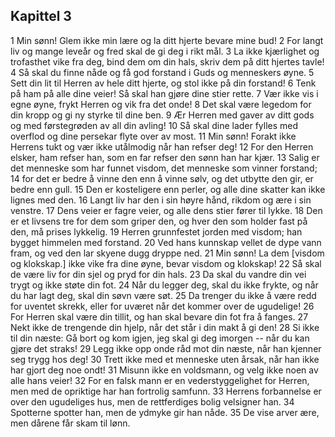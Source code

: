 ## Kapittel 3

1 Min sønn! Glem ikke min lære og la ditt hjerte bevare mine bud! 
2 For langt liv og mange leveår og fred skal de gi deg i rikt mål. 
3 La ikke kjærlighet og trofasthet vike fra deg, bind dem om din hals, skriv dem på ditt hjertes tavle! 
4 Så skal du finne nåde og få god forstand i Guds og menneskers øyne. 
5 Sett din lit til Herren av hele ditt hjerte, og stol ikke på din forstand! 
6 Tenk på ham på alle dine veier! Så skal han gjøre dine stier rette. 
7 Vær ikke vis i egne øyne, frykt Herren og vik fra det onde! 
8 Det skal være legedom for din kropp og gi ny styrke til dine ben. 
9 Ær Herren med gaver av ditt gods og med førstegrøden av all din avling! 
10 Så skal dine lader fylles med overflod og dine persekar flyte over av most. 
11 Min sønn! Forakt ikke Herrens tukt og vær ikke utålmodig når han refser deg! 
12 For den Herren elsker, ham refser han, som en far refser den sønn han har kjær. 
13 Salig er det menneske som har funnet visdom, det menneske som vinner forstand; 
14 for det er bedre å vinne den enn å vinne sølv, og det utbytte den gir, er bedre enn gull. 
15 Den er kosteligere enn perler, og alle dine skatter kan ikke lignes med den. 
16 Langt liv har den i sin høyre hånd, rikdom og ære i sin venstre. 
17 Dens veier er fagre veier, og alle dens stier fører til lykke. 
18 Den er et livsens tre for dem som griper den, og hver den som holder fast på den, må prises lykkelig. 
19 Herren grunnfestet jorden med visdom; han bygget himmelen med forstand. 
20 Ved hans kunnskap vellet de dype vann fram, og ved den lar skyene dugg dryppe ned. 
21 Min sønn! La dem [visdom og klokskap.] ikke vike fra dine øyne, bevar visdom og klokskap! 
22 Så skal de være liv for din sjel og pryd for din hals. 
23 Da skal du vandre din vei trygt og ikke støte din fot. 
24 Når du legger deg, skal du ikke frykte, og når du har lagt deg, skal din søvn være søt. 
25 Da trenger du ikke å være redd for uventet skrekk, eller for uværet når det kommer over de ugudelige! 
26 For Herren skal være din tillit, og han skal bevare din fot fra å fanges. 
27 Nekt ikke de trengende din hjelp, når det står i din makt å gi den! 
28 Si ikke til din næste: Gå bort og kom igjen, jeg skal gi deg imorgen -- når du kan gjøre det straks! 
29 Legg ikke opp onde råd mot din næste, når han kjenner seg trygg hos deg! 
30 Trett ikke med et menneske uten årsak, når han ikke har gjort deg noe ondt! 
31 Misunn ikke en voldsmann, og velg ikke noen av alle hans veier! 
32 For en falsk mann er en vederstyggelighet for Herren, men med de opriktige har han fortrolig samfunn. 
33 Herrens forbannelse er over den ugudeliges hus, men de rettferdiges bolig velsigner han. 
34 Spotterne spotter han, men de ydmyke gir han nåde. 
35 De vise arver ære, men dårene får skam til lønn.
